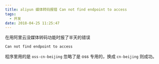 ```yaml
---
title: aliyun 媒体转码报错 Can not find endpoint to access
tags:
  - 开发
date: 2018-04-25 11:25:47
---
```



在用阿里云没媒体转码功能时报了半天的错误
<!-- more --><!-- toc -->

```bash
Can not find endpoint to access
```

程序里用的是 `oss-cn-beijing` 忽略了是 oss 专用的，换成 `cn-beijing` 则成功。


